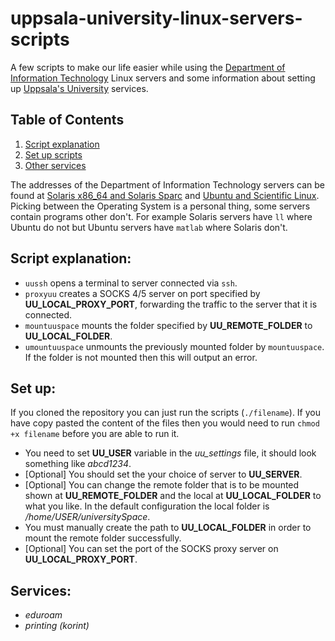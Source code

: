 # uppsala-university-linux-servers-scripts
A few scripts to make our life easier while using the [Department of Information Technology](http://it.uu.se) Linux servers and some information about setting up [Uppsala's University](http://uu.se) services.

## Table of Contents
1. [Script explanation](#script-explanation)
2. [Set up scripts](#set-up-scripts)
3. [Other services](#services)

The addresses of the Department of Information Technology servers can be found at [Solaris x86\_64 and Solaris Sparc](http://www.it.uu.se/datordrift/faq/unixinloggning) and [Ubuntu and Scientific Linux](http://www.it.uu.se/datordrift/maskinpark/linux).
Picking between the Operating System is a personal thing, some servers contain programs other don't. For example Solaris servers have `ll` where Ubuntu do not but Ubuntu servers have `matlab` where Solaris don't.

## Script explanation: <a name="script-explanation"></a>
* `uussh` opens a terminal to server connected via `ssh`. 
* `proxyuu` creates a SOCKS 4/5 server on port specified by **UU\_LOCAL\_PROXY\_PORT**, forwarding the traffic to the server that it is connected.
* `mountuuspace` mounts the folder specified by **UU\_REMOTE\_FOLDER** to **UU\_LOCAL\_FOLDER**.
* `umountuuspace` unmounts the previously mounted folder by `mountuuspace`. If the folder is not mounted then this will output an error.

## Set up: <a name="set-up-scripts"></a>
If you cloned the repository you can just run the scripts (`./filename`). If you have copy pasted the content of the files then you would need to run `chmod +x filename` before you are able to run it.

* You need to set **UU\_USER** variable in the *uu\_settings* file, it should look something like *abcd1234*.
* [Optional] You should set the your choice of server to **UU\_SERVER**.
* [Optional] You can change the remote folder that is to be mounted shown at **UU\_REMOTE\_FOLDER** and the local at **UU\_LOCAL\_FOLDER** to what you like. In the default configuration the local folder is */home/USER/universitySpace*.
* You must manually create the path to **UU\_LOCAL\_FOLDER** in order to mount the remote folder successfully.
* [Optional] You can set the port of the SOCKS proxy server on **UU\_LOCAL\_PROXY\_PORT**.


## Services: <a name="services"></a>
* *eduroam*
* *printing (korint)*

